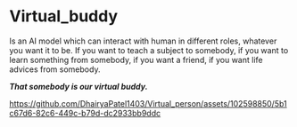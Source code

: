 # Virtual_buddy
Is an AI model which can interact with human in different roles, whatever you want it to be.
If you want to teach a subject to somebody, if you want to learn something from somebody, if you want a friend, if you want life advices from somebody.

***That somebody is our virtual buddy.***



https://github.com/DhairyaPatel1403/Virtual_person/assets/102598850/5b1c67d6-82c6-449c-b79d-dc2933bb9ddc

